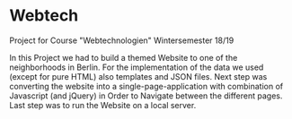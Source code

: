 # Webtech
Project for Course "Webtechnologien" Wintersemester 18/19

In this Project we had to build a themed Website to one of the neighborhoods in Berlin.
For the implementation of the data we used (except for pure HTML) also templates and JSON files.
Next step was converting the website into a single-page-application with combination of Javascript (and jQuery)
in Order to Navigate between the different pages.
Last step was to run the Website on a local server.
 

